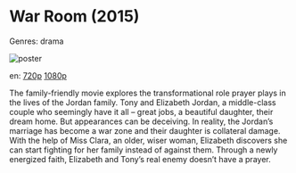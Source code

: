# War Room (2015)

Genres: drama

![poster](http://image.tmdb.org/t/p/w500/ufyybGW3q0wbATNg03geeSEdsDo.jpg)

en:
  [720p](magnet:?xt=urn:btih:C674777821DCE943451F9AE37672DD748B84080A&tr=udp://glotorrents.pw:6969/announce&tr=udp://tracker.opentrackr.org:1337/announce&tr=udp://torrent.gresille.org:80/announce&tr=udp://tracker.openbittorrent.com:80&tr=udp://tracker.coppersurfer.tk:6969&tr=udp://tracker.leechers-paradise.org:6969&tr=udp://p4p.arenabg.ch:1337&tr=udp://tracker.internetwarriors.net:1337)
  [1080p](magnet:?xt=urn:btih:872C1FCAB880E3351E0983D4ECC72BA8F3D04A0F&tr=udp://glotorrents.pw:6969/announce&tr=udp://tracker.opentrackr.org:1337/announce&tr=udp://torrent.gresille.org:80/announce&tr=udp://tracker.openbittorrent.com:80&tr=udp://tracker.coppersurfer.tk:6969&tr=udp://tracker.leechers-paradise.org:6969&tr=udp://p4p.arenabg.ch:1337&tr=udp://tracker.internetwarriors.net:1337)
  


The family-friendly movie explores the transformational role prayer plays in the lives of the Jordan family. Tony and Elizabeth Jordan, a middle-class couple who seemingly have it all – great jobs, a beautiful daughter, their dream home. But appearances can be deceiving. In reality, the Jordan’s marriage has become a war zone and their daughter is collateral damage. With the help of Miss Clara, an older, wiser woman, Elizabeth discovers she can start fighting for her family instead of against them. Through a newly energized faith, Elizabeth and Tony’s real enemy doesn’t have a prayer.